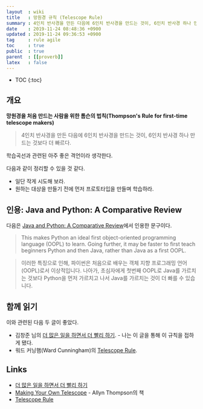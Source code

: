 ```yaml
---
layout  : wiki
title   : 망원경 규칙 (Telescope Rule)
summary : 4인치 반사경을 만든 다음에 6인치 반사경을 만드는 것이, 6인치 반사경 하나 만드는 것보다 더 빠르다
date    : 2019-11-24 08:48:36 +0900
updated : 2019-11-24 09:36:53 +0900
tag     : rule agile
toc     : true
public  : true
parent  : [[proverb]]
latex   : false
---
```

* TOC
{:toc}

## 개요

**망원경을 처음 만드는 사람을 위한 톰슨의 법칙(Thompson's Rule for first-time telescope makers)**

> 4인치 반사경을 만든 다음에 6인치 반사경을 만드는 것이, 6인치 반사경 하나 만드는 것보다 더 빠르다.

학습곡선과 관련된 아주 좋은 격언이라 생각한다.

다음과 같이 정리할 수 있을 것 같다.

* 일단 작게 시도해 보라.
* 원하는 대상을 만들기 전에 먼저 프로토타입을 만들며 학습하라.

## 인용: Java and Python: A Comparative Review

다음은 [Java and Python: A Comparative Review][java-python]에서 인용한 문구이다.

> This makes Python an ideal first object-oriented programming language (OOPL) to learn. Going further, it may be faster to first teach beginners Python and then Java, rather than Java as a first OOPL.

> 이러한 특징으로 인해, 파이썬은 처음으로 배우는 객체 지향 프로그래밍 언어(OOPL)로서 이상적입니다.
나아가, 초심자에게 첫번째 OOPL로 Java를 가르치는 것보다 Python을 먼저 가르치고 나서 Java를 가르치는 것이 더 빠를 수 있습니다.


## 함께 읽기

이와 관련된 다음 두 글이 좋았다.

* 김창준 님의 [더 많은 일을 하면서 더 빨리 하기][ac]. - 나는 이 글을 통해 이 규칙을 접하게 됐다.
* 워드 커닝햄(Ward Cunningham)의 [Telescope Rule][wikic2].


## Links

* [더 많은 일을 하면서 더 빨리 하기][ac]
* [Making Your Own Telescope][amazon] - Allyn Thompson의 책
* [Telescope Rule][wikic2]


[ac]: http://agile.egloos.com/1762301
[amazon]: https://www.amazon.com/Making-Telescope-Dover-Books-Astronomy/dp/0486428834
[wikic2]: http://wiki.c2.com/?TelescopeRule
[java-python]: http://web.archive.org/web/20050210024551/http://www.arielpartners.com/arielpartners/content/public/topics/technology/technologyReviews/javaVsPython
